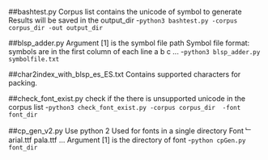 ##bashtest.py
Corpus list contains the unicode of symbol to generate
Results will be saved in the output_dir
 -`python3 bashtest.py -corpus corpus_dir -out output_dir`


##blsp_adder.py
Argument [1] is the symbol file path
Symbol file format: symbols are in the first column of each line
a
b
c
...
 -`python3 blsp_adder.py symbolfile.txt`

##char2index_with_blsp_es_ES.txt
Contains supported characters for packing.

##check_font_exist.py
check if the there is unsupported unicode in the corpus list
 -`python3 check_font_exist.py -corpus corpus_dir  -font font_dir`

##cp_gen_v2.py
Use python 2
Used for fonts in a single directory
Font
﹂arial.ttf
  pala.ttf
  ...
Argument [1] is the directory of font
 -`python cpGen.py font_dir`